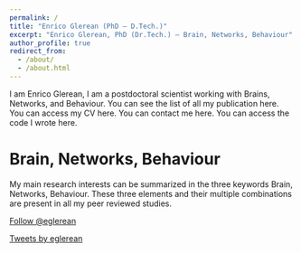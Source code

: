 ```yaml
---
permalink: /
title: "Enrico Glerean (PhD – D.Tech.)"
excerpt: "Enrico Glerean, PhD (Dr.Tech.) – Brain, Networks, Behaviour"
author_profile: true
redirect_from: 
  - /about/
  - /about.html
---
```


I am Enrico Glerean, I am a postdoctoral scientist working with Brains, Networks, and Behaviour. You can  see the list of all my publication here. You can access my CV here. You can contact me here. You can access the code I wrote here. 


Brain, Networks, Behaviour
======
My main research interests can be summarized in the three keywords Brain, Networks, Behaviour. These three elements and their multiple combinations are present in all my peer reviewed studies.

<a href="https://twitter.com/eglerean?ref_src=twsrc%5Etfw" class="twitter-follow-button" data-show-count="false">Follow @eglerean</a><script async src="https://platform.twitter.com/widgets.js" charset="utf-8"></script>

<a class="twitter-timeline" data-lang="en" data-height="400" href="https://twitter.com/eglerean?ref_src=twsrc%5Etfw">Tweets by eglerean</a> <script async src="https://platform.twitter.com/widgets.js" charset="utf-8"></script>
